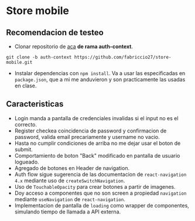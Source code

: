 # Store mobile

## Recomendacion de testeo

* Clonar repositorio de [aca](https://github.com/fabriccio27/store-mobile) **de rama auth-context**. 
```
git clone -b auth-context https://github.com/fabriccio27/store-mobile.git
```
* Instalar dependencias con `npm install`. Va a usar las especificadas en `package.json`, que a mi me anduvieron y son practicamente las usadas en clase.

## Caracteristicas
- Login manda a pantalla de credenciales invalidas si el input no es el correcto.
- Register checkea coincidencia de password y confirmacion de password, valida email precariamente y username no vacio.
- Hasta no cumplir condiciones de arriba no me dejar usar el boton de submit.
- Comportamiento de boton "Back" modificado en pantalla de usuario logueado.
- Agregado de botones en Header de navigation.
- Auth flow sigue sugerencia de las documentacion de `react-navigation 4.x` mediante uso de `createSwitchNavigation`.
- Uso de `TouchableOpacity` para crear botones a partir de imagenes.
- Doy acceso a componentes que no son screen a propiedad `navigation` mediante `useNavigation` de `react-navigation`.
- Implementacion de pantalla de `loading` como wrapper de componentes, simulando tiempo de llamada a API externa.